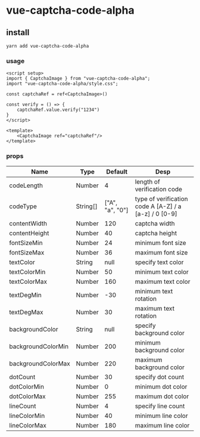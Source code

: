 # vue-captcha-code-alpha

## install
```
yarn add vue-captcha-code-alpha
```

### usage
```
<script setup>
import { CaptchaImage } from "vue-captcha-code-alpha";
import "vue-captcha-code-alpha/style.css";

const captchaRef = ref<CaptchaImage>()

const verify = () => {
    captchaRef.value.verify("1234")
}
</script>

<template>
    <CaptchaImage ref="captchaRef"/>
</template>
```

### props
| Name               | Type     | Default         | Desp                                                  |
|--------------------|----------|-----------------|-------------------------------------------------------|
| codeLength         | Number   | 4               | length of verification code                           |
| codeType           | String[] | ["A", "a", "0"] | type of verification code A [A-Z] / a [a-z] / 0 [0-9] |
| contentWidth       | Number   | 120             | captcha width                                         |
| contentHeight      | Number   | 40              | captcha height                                        |
| fontSizeMin        | Number   | 24              | minimum font size                                     |
| fontSizeMax        | Number   | 36              | maximum font size                                     |
| textColor          | String   | null            | specify text color                                    |
| textColorMin       | Number   | 50              | minimum text color                                    |
| textColorMax       | Number   | 160             | maximum text color                                    |
| textDegMin         | Number   | -30             | minimum text rotation                                 |
| textDegMax         | Number   | 30              | maximum text rotation                                 |
| backgroundColor    | String   | null            | specify background color                              |
| backgroundColorMin | Number   | 200             | minimum background color                              |
| backgroundColorMax | Number   | 220             | maximum background color                              |
| dotCount           | Number   | 30              | specify dot count                                     |
| dotColorMin        | Number   | 0               | minimum dot color                                     |
| dotColorMax        | Number   | 255             | maximum dot color                                     |
| lineCount          | Number   | 4               | specify line count                                    |
| lineColorMin       | Number   | 40              | minimum line color                                    |
| lineColorMax       | Number   | 180             | maximum line color                                    |
